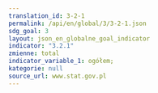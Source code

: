 ```yaml
---
translation_id: 3-2-1
permalink: /api/en/global/3/3-2-1.json
sdg_goal: 3
layout: json_en_globalne_goal_indicator
indicator: "3.2.1"
zmienne: total
indicator_variable_1: ogółem;
kategorie: null
source_url: www.stat.gov.pl
---
```

